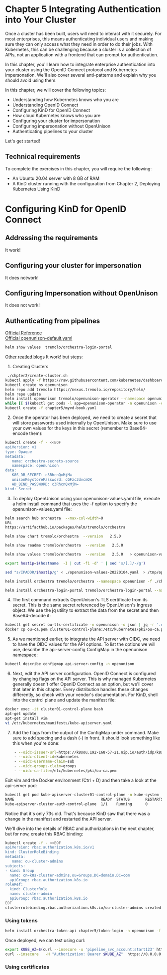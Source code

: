 # Chapter 5 Integrating Authentication into Your Cluster
Once a cluster has been built, users will need to interact with it securely. For most enterprises, this means authenticating individual users and making sure they can only access what they need in order to do their jobs. With Kubernetes, this can be challenging because a cluster is a collection of APIs, not an application with a frontend that can prompt for authentication.

In this chapter, you'll learn how to integrate enterprise authentication into your cluster using the OpenID Connect protocol and Kubernetes impersonation. We'll also cover several anti-patterns and explain why you should avoid using them.

In this chapter, we will cover the following topics:

* Understanding how Kubernetes knows who you are
* Understanding OpenID Connect
* Configuring KinD for OpenID Connect
* How cloud Kubernetes knows who you are
* Configuring your cluster for impersonation
* Configuring impersonation without OpenUnison
* Authenticating pipelines to your cluster

Let's get started!

## Technical requirements
To complete the exercises in this chapter, you will require the following:

* An Ubuntu 20.04 server with 8 GB of RAM
* A KinD cluster running with the configuration from Chapter 2, Deploying Kubernetes Using KinD

# Configuring KinD for OpenID Connect
## Addressing the requirements
It work! 
## Configuring your cluster for impersonation
  It does notwork! 
## Configuring Impersonation without OpenUnison
  It does not work! 
## Authenticating from pipelines
[Official Reference](https://openunison.github.io/deployauth/#deploy-the-portal)  
[Official openunison-default.yaml](https://openunison.github.io/assets/yaml/openunison-default.yaml)    
```bash            
helm show values  tremolo/orchestra-login-portal
```
[Other reatled blogs](https://www.tremolosecurity.com/post/pipelines-and-kubernetes-authentication)
 It work! 
 but steps:
1.  Creating Clusters 
```bash
 ./chpter2/create-cluster.sh
kubectl apply -f https://raw.githubusercontent.com/kubernetes/dashboard/v2.4.0/aio/deploy/recommended.yaml
kubectl create ns openunison
helm repo add tremolo https://nexus.tremolo.io/repository/helm/
helm repo update
helm install openunison tremolo/openunison-operator --namespace openunison
while [[ $(kubectl get pods -l app=openunison-operator -n openunison -o 'jsonpath={..status.conditions[?(@.type=="Ready")].status}') != "True" ]]; do echo "waiting for operator pod" && sleep 1; done
kubectl create -f chapter5/myvd-book.yaml
 ``` 
2. Once the operator has been deployed, we need to create a secret that will store passwords used internally by OpenUnison. Make sure to use your own values for the keys in this secret (remember to Base64-encode them):
```bash 
kubectl create -f - <<EOF
apiVersion: v1
type: Opaque
metadata:
   name: orchestra-secrets-source
   namespace: openunison
data:
   K8S_DB_SECRET: c3RhcnQxMjM= 
   unisonKeystorePassword: cGFzc3dvcmQK
   AD_BIND_PASSWORD: c3RhcnQxMjM=
kind: Secret
```

3. To deploy OpenUnison using your openunison-values.yaml file, execute a helm install command that uses the -f option to specify the openunison-values.yaml file:
```bash
helm search hub orchestra  --max-col-width=0
URL                                                                                     CHART VERSION   APP VERSION     DESCRIPTION
https://artifacthub.io/packages/helm/tremolo/orchestra                                  2.5.0           1.0.24          A Helm chart for Kubernetes

helm show chart tremolo/orchestra  --version   2.5.0

helm show readme tremolo/orchestra  --version   2.5.0

helm show values tremolo/orchestra  --version   2.5.0   > openunison-values-today.yaml

export hostip=$(hostname  -I | cut -f1 -d' ' | sed 's/[.]/-/g')

sed "s/IPADDR/$hostip/g" < ./openunison-values-20220104.yaml  > /tmp/openunison-values.yaml

helm install orchestra tremolo/orchestra --namespace openunison -f ./chapter5/openunison-values-20220104.yaml

helm install orchestra-login-portal tremolo/orchestra-login-portal --namespace openunison -f ./chapter5/openunison-values-20220104.yaml
```
4. The first command extracts OpenUnison's TLS certificate from its secret. This is the same secret referenced by OpenUnison's Ingress object. We use the jq utility to extract the data from the secret and then Base64-decode it:
```bash                   
kubectl get secret ou-tls-certificate -n openunison -o json | jq -r '.data["tls.crt"]' | base64 -d > ou-ca.pem
docker cp ou-ca.pem cluster01-control-plane:/etc/kubernetes/pki/ou-ca.pem
```
5. As we mentioned earlier, to integrate the API server with OIDC, we need to have the OIDC values for the API options. To list the options we will use, describe the api-server-config ConfigMap in the openunison namespace:
```bash                   
kubectl describe configmap api-server-config -n openunison
```
6. Next, edit the API server configuration. OpenID Connect is configured by changing flags on the API server. This is why managed Kubernetes generally doesn't offer OpenID Connect as an option, but we'll cover that later in this chapter. Every distribution handles these changes differently, so check with your vendor's documentation. For KinD, shell into the control plane and update the manifest file:
```bash                   
docker exec -it cluster01-control-plane bash
apt-get update
apt-get install vim
vi /etc/kubernetes/manifests/kube-apiserver.yaml
```
7. Add the flags from the output of the ConfigMap under command. Make sure to add spacing and a dash (-) in front. It should look something like this when you're done:
```bash                   
    - --oidc-issuer-url=https://k8sou.192-168-57-21.nip.io/auth/idp/k8sIdp
    - --oidc-client-id=kubernetes
    - --oidc-username-claim=sub
    - --oidc-groups-claim=groups
    - --oidc-ca-file=/etc/kubernetes/pki/ou-ca.pem
```
Exit vim and the Docker environment (Ctrl + D) and then take a look at the api-server pod:
```bash    
kubectl get pod kube-apiserver-cluster01-control-plane -n kube-system
NAME                                       READY  STATUS       RESTARTS  AGE
kube-apiserver-cluster-auth-control-plane  1/1    Running      0         73s
```
Notice that it's only 73s old. That's because KinD saw that there was a change in the manifest and restarted the API server.
                   
We'll dive into the details of RBAC and authorizations in the next chapter, but for now, create this RBAC binding:
```bash
kubectl create -f - <<EOF
apiVersion: rbac.authorization.k8s.io/v1
kind: ClusterRoleBinding
metadata:
   name: ou-cluster-admins
subjects:
- kind: Group
  name: cn=k8s-cluster-admins,ou=Groups,DC=domain,DC=com 
  apiGroup: rbac.authorization.k8s.io
roleRef:
  kind: ClusterRole
  name: cluster-admin
  apiGroup: rbac.authorization.k8s.io
EOF
clusterrolebinding.rbac.authorization.k8s.io/ou-cluster-admins created
```
### Using tokens
```bash
helm install orchestra-token-api chapter5/token-login -n openunison -f chapter5/openunison-values-20220104.yaml
```
Once deployed, we can test using curl:

```bash
export KUBE_AZ=$(curl --insecure -u 'pipeline_svc_account:start123' https://k8sou.192-168-2-114.nip.io/k8s-api-token/token/user | jq -r '.token.id_token')
curl --insecure   -H "Authorization: Bearer $KUBE_AZ"  https://0.0.0.0:6443/api
```
### Using certificates
